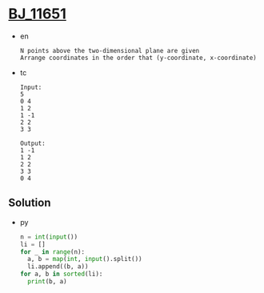 # [BJ_11651](https://acmicpc.net/problem/11651)

* en

  ```en
  N points above the two-dimensional plane are given
  Arrange coordinates in the order that (y-coordinate, x-coordinate)
  ```

* tc

  ```tc
  Input:
  5
  0 4
  1 2
  1 -1
  2 2
  3 3

  Output:
  1 -1
  1 2
  2 2
  3 3
  0 4
  ```

## Solution

* py

  ```py
  n = int(input())
  li = []
  for _ in range(n):
    a, b = map(int, input().split())
    li.append((b, a))
  for a, b in sorted(li):
    print(b, a)
  ```
